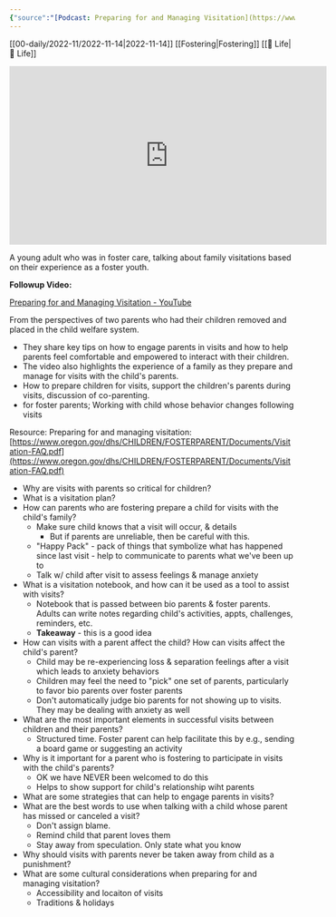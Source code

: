 ```yaml
---
{"source":"[Podcast: Preparing for and Managing Visitation](https://www.youtube.com/watch?v=N6x83KQ1Tmo)","clipped":"2022-11-14","map":"Life","dg-publish":true,"grade":2,"permalink":"/2022-11-14-preparing-for-and-managing-visitation/","dgPassFrontmatter":true}
---
```



[[00-daily/2022-11/2022-11-14\|2022-11-14]] [[Fostering\|Fostering]] [[📘 Life\|📘 Life]] 

<iframe width="560" height="315" src="https://www.youtube.com/embed/N6x83KQ1Tmo" title="YouTube video player" frameborder="0" allow="accelerometer; autoplay; clipboard-write; encrypted-media; gyroscope; picture-in-picture" allowfullscreen></iframe>

A young adult who was in foster care, talking about family visitations based on their experience as a foster youth.

**Followup Video:**

[Preparing for and Managing Visitation - YouTube](https://www.youtube.com/watch?v=dX1XzINXlmg)

From the perspectives of two parents who had their children removed and placed in the child welfare system.

* They share key tips on how to engage parents in visits and how to help parents feel comfortable and empowered to interact with their children.
* The video also highlights the experience of a family as they prepare and manage for visits with the child's parents.
* How to prepare children for visits, support the children's parents during visits, discussion of co-parenting.
* for foster parents; Working with child whose behavior changes following visits

Resource: Preparing for and managing visitation: [https://www.oregon.gov/dhs/CHILDREN/FOSTERPARENT/Documents/Visitation-FAQ.pdf](https://www.oregon.gov/dhs/CHILDREN/FOSTERPARENT/Documents/Visitation-FAQ.pdf)

* Why are visits with parents so critical for children?
* What is a visitation plan?
* How can parents who are fostering prepare a child for visits with the child's family?
    * Make sure child knows that a visit will occur, & details
        * But if parents are unreliable, then be careful with this.
    * "Happy Pack" - pack of things that symbolize what has happened since last visit - help to communicate to parents what we've been up to
    * Talk w/ child after visit to assess feelings & manage anxiety
* What is a visitation notebook, and how can it be used as a tool to assist with visits?
    * Notebook that is passed between bio parents & foster parents. Adults can write notes regarding child's activities, appts, challenges, reminders, etc.
    * **Takeaway** - this is a good idea
* How can visits with a parent affect the child? How can visits affect the child's parent?
    * Child may be re-experiencing loss & separation feelings after a visit which leads to anxiety behaviors
    * Children may feel the need to "pick" one set of parents, particularly to favor bio parents over foster parents
    * Don't automatically judge bio parents for not showing up to visits. They may be dealing with anxiety as well
* What are the most important elements in successful visits between children and their parents?
    * Structured time. Foster parent can help facilitate this by e.g., sending a board game or suggesting an activity
* Why is it important for a parent who is fostering to participate in visits with the child's parents?
    * OK we have NEVER been welcomed to do this
    * Helps to show support for child's relationship wiht parents
* What are some strategies that can help to engage parents in visits?
* What are the best words to use when talking with a child whose parent has missed or canceled a visit?
    * Don't assign blame.
    * Remind child that parent loves them
    * Stay away from speculation. Only state what you know
* Why should visits with parents never be taken away from child as a punishment?
* What are some cultural considerations when preparing for and managing visitation?
    * Accessibility and locaiton of visits
    * Traditions & holidays